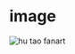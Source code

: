 # image
![hu tao fanart](https://webstatic.hoyoverse.com/upload/event/2023/03/01/62fa47a760d12c426714600054f23655_5765218172379054439.png?x-oss-process=image/format,webp/quality,Q_90)

